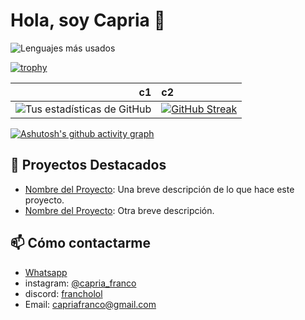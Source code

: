 # Hola, soy Capria 👋




![Lenguajes más usados](https://github-readme-stats.vercel.app/api/top-langs/?username=FranchoLol&layout=compact&theme=radical&bg_color=3E00CC&title_color=F3F01D&text_color=F3F01D&icon_color=F3F01D&hide_border=true&card_width=500&card_height=200)

[![trophy](https://github-profile-trophy.vercel.app/?username=FranchoLol&theme=darkhub&column=5&row=3&margin-w=15&margin-h=15&no-bg=true&no-frame=true&border=2&border_color=F3F01D)](https://github.com/ryo-ma/github-profile-trophy)







| c1 | c2 |
|----:|:----|
| ![Tus estadísticas de GitHub](https://github-readme-stats.vercel.app/api?username=FranchoLol&show_icons=true&theme=radical&bg_color=3E00CC&title_color=F3F01D&text_color=F3F01D&icon_color=F3F01D&hide_border=true&card_width=500&card_height=500) | [![GitHub Streak](https://streak-stats.demolab.com?user=FranchoLol&theme=kacho-ga&hide_border=true&locale=es&card_width=500&card_height=200&background=45%2C3E00CC%2C3E00CC%2C3E00CC&stroke=F3F01D&ring=F3F01D&fire=F3F01D&currStreakNum=F3F01D&sideNums=F3F01D&currStreakLabel=F3F01D&sideLabels=F3F01D&dates=F3F01D&excludeDaysLabel=F3F01D&text=000000)](https://git.io/streak-stats) |

[![Ashutosh's github activity graph](https://github-readme-activity-graph.vercel.app/graph?username=FranchoLol&bg_color=F3F01D&color=3E00CC&line=3E00CC&point=3E00CC&area=true&hide_border=true)](https://github.com/ashutosh00710/github-readme-activity-graph)





## 🚀 Proyectos Destacados
- [Nombre del Proyecto](link_al_proyecto): Una breve descripción de lo que hace este proyecto.
- [Nombre del Proyecto](link_al_proyecto): Otra breve descripción.

## 📫 Cómo contactarme
- [Whatsapp](https://wa.me/541124037768)
- instagram: [@capria_franco](https://www.instagram.com/capria_franco/)
- discord: [francholol](https://discord.gg/tgN5xtsz)
- Email: capriafranco@gmail.com

